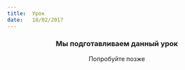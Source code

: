 ```yaml
---
title:  Урок
date:   18/02/2017
---
```


### <center>Мы подготавливаем данный урок</center>
<center>Попробуйте позже</center>